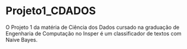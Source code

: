 # Projeto1_CDADOS
O Projeto 1 da matéria de Ciência dos Dados cursado na graduação de Engenharia de Computação no Insper é um classificador de textos com Naive Bayes.
